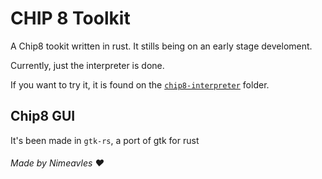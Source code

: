 # CHIP 8 Toolkit 

A Chip8 tookit written in rust. It stills being on an early stage develoment.

Currently, just the interpreter is done.

If you want to try it, it is found on the [`chip8-interpreter`](./chip8-interpreter) folder.

## Chip8 GUI

It's been made in `gtk-rs`, a port of gtk for rust 
###### Made by Nimeavles :heart: